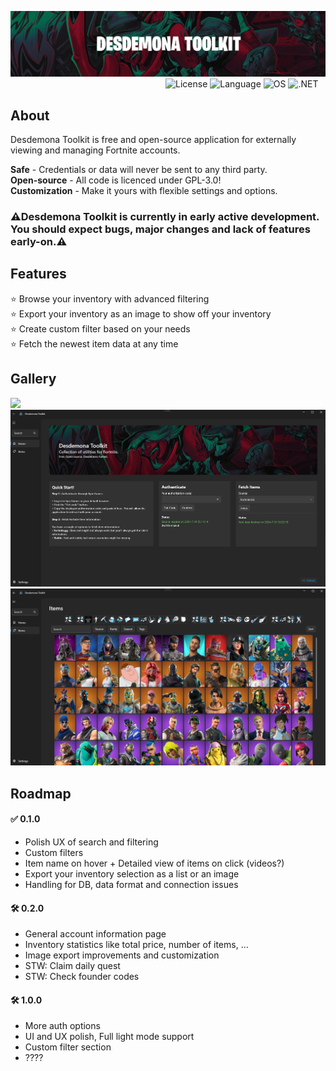 ![Desdemona Toolkit Logo](https://github.com/YanehCheck/DesdemonaToolkit/blob/master/images/logo.png)
&nbsp;&nbsp;&nbsp;&nbsp;&nbsp;&nbsp;&nbsp;&nbsp;&nbsp;&nbsp;&nbsp;&nbsp;&nbsp;&nbsp;&nbsp;&nbsp;&nbsp;&nbsp;&nbsp;&nbsp;&nbsp;&nbsp;&nbsp;&nbsp;&nbsp;&nbsp;&nbsp;&nbsp;&nbsp;&nbsp;&nbsp;&nbsp;&nbsp;&nbsp;&nbsp;&nbsp;&nbsp;&nbsp;&nbsp;&nbsp;&nbsp;&nbsp;&nbsp;&nbsp;&nbsp;&nbsp;&nbsp;&nbsp;&nbsp;&nbsp;&nbsp;&nbsp;&nbsp;&nbsp;&nbsp;&nbsp;&nbsp;&nbsp;&nbsp;&nbsp;&nbsp;&nbsp;
![License](https://img.shields.io/badge/license-GPL--3.0-EA2824)
![Language](https://img.shields.io/badge/language-C%23-CA2824)
![OS](https://img.shields.io/badge/OS-windows-AA2824)
![.NET](https://img.shields.io/badge/.NET-8.0-8A2824)
## About

Desdemona Toolkit is free and open-source application for externally viewing and managing Fortnite accounts.  

<b>Safe</b> - Credentials or data will never be sent to any third party.  
<b>Open-source</b> - All code is licenced under GPL-3.0!  
<b>Customization</b> - Make it yours with flexible settings and options.

### ⚠️Desdemona Toolkit is currently in early active development. You should expect bugs, major changes and lack of features early-on.⚠️

## Features

⭐ Browse your inventory with advanced filtering  
⭐ Export your inventory as an image to show off your inventory  
⭐ Create custom filter based on your needs  
⭐ Fetch the newest item data at any time  

## Gallery
<img width="750" src="https://github.com/YanehCheck/DesdemonaToolkit/blob/master/images/img-export.png"> </img>
![Home Page](https://github.com/YanehCheck/DesdemonaToolkit/blob/master/images/screenshot1.png)
![Inventory Page](https://github.com/YanehCheck/DesdemonaToolkit/blob/master/images/screenshot2.png)
  
## Roadmap

#### ✅ 0.1.0
- Polish UX of search and filtering
- Custom filters
- Item name on hover + Detailed view of items on click (videos?)
- Export your inventory selection as a list or an image
- Handling for DB, data format and connection issues
#### 🛠️ 0.2.0
- General account information page
- Inventory statistics like total price, number of items, ...
- Image export improvements and customization
- STW: Claim daily quest
- STW: Check founder codes
####  🛠️ 1.0.0
- More auth options
- UI and UX polish, Full light mode support
- Custom filter section
- ????

